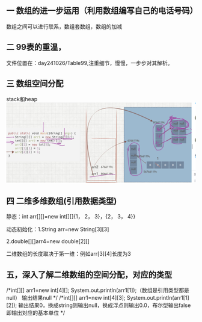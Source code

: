 ## 一 数组的进一步运用（利用数组编写自己的电话号码）
数组之间可以进行联系，数组套数组，数组的加减

## 二 99表的重温，
文件位置在：day241026/Table99,注重细节，慢慢，一步步对其解析。

## 三 数组空间分配
stack和heap
![img.png](stack.png)
## 四 二维多维数组(引用数据类型)
静态：int arr[][]=new int[][]{1， 2， 3}，{2， 3， 4}}

动态初始化：1.String arr=new String[3][3]

2.double[][]arr4=new double[2][]

二维数组的长度取决于第一维：例如arr[3][4]长度为3


## 五，深入了解二维数组的空间分配，对应的类型
/*int[][] arr1=new int[4][];
System.out.println(arr1[1]);（数组是引用类型都是null）
输出结果null
*/
/*int[][] arr1=new int[4][3];
System.out.println(arr1[1][2]);
输出结果0，换成string则输出null，换成浮点则输出0.0，布尔型输出false即输出对应的基本单位
*/